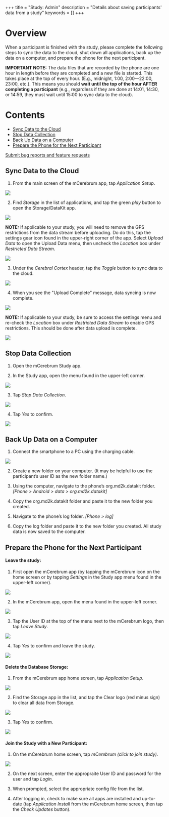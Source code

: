 +++
title = "Study: Admin"
description = "Details about saving participants' data from a study"
keywords = []
+++


# Overview

When a participant is finished with the study, please complete the following steps to sync the data to the cloud, shut down all applications, back up the data on a computer, and prepare the phone for the next participant.

**IMPORTANT NOTE:** The data files that are recorded by the phone are one hour in length before they are completed and a new file is started. This takes place at the top of every hour. (E.g., midnight, 1:00, 2:00—22:00, 23:00, etc.). This means you should **wait until the top of the hour AFTER completing a participant** (e.g., regardless if they are done at 14:01, 14:30, or 14:59, they must wait until 15:00 to sync data to the cloud).

# Contents

- [Sync Data to the Cloud](#syncing)
- [Stop Data Collection](#stopping)
- [Back Up Data on a Computer](#backing)
- [Prepare the Phone for the Next Participant](#preparing)


[Submit bug reports and feature requests](http://software.md2k.org/under-the-hood/feedback/)


## <a name="syncing"></a>Sync Data to the Cloud

1) From the main screen of the mCerebrum app, tap *Application Setup*.

<img src="/img/howto/mPerf/applicationSetup.png">

2) Find *Storage* in the list of applications, and tap the green *play* button to open the Storage/DataKit app. 

<img src="/img/howto/mPerf/clearStorage.png">

**NOTE:** If applicable to your study, you will need to remove the GPS restrictions from the data stream before uploading. Do do this, tap the settings gear icon found in the upper-right corner of the app. Select *Upload Data* to open the Upload Data menu, then uncheck the *Location* box under *Restricted Data Stream*.

<img src="/img/howto/mPerf/restrictedDataUncheck.png">

3) Under the *Cerebral Cortex* header, tap the *Toggle* button to sync data to the cloud.

<img src="/img/howto/mPerf/DatakitToggle.png">

4) When you see the "Upload Complete" message, data syncing is now complete.

<img src="/img/howto/mPerf/DatakitUploadComplete.png">

**NOTE:** If applicable to your study, be sure to access the settings menu and re-check the *Location* box under *Restricted Data Stream* to enable GPS restrictions. This should be done after data upload is complete.

<img src="/img/howto/mPerf/restrictedDataChecked.png">


## <a name="stopping"></a>Stop Data Collection

1) Open the mCerebrum Study app.

2) In the Study app, open the menu found in the upper-left corner.

<img src="/img/howto/mPerf/menuIcon.png">

3) Tap *Stop Data Collection*.

<img src="/img/howto/mPerf/stopDataCollection.png">

4) Tap *Yes* to confirm.

<img src="/img/howto/mPerf/stopDataConfirm.png">


## <a name="backing"></a>Back Up Data on a Computer

1) Connect the smartphone to a PC using the charging cable.

<img src="/img/howto/mPerf/phone2computer.png">

2) Create a new folder on your computer. (It may be helpful to use the participant’s user ID as the new folder name.)

3) Using the computer, navigate to the phone’s org.md2k.datakit folder. *[Phone > Android > data > org.md2k.datakit]*

4) Copy the org.md2k.datakit folder and paste it to the new folder you created.

5) Navigate to the phone’s log folder. *[Phone > log]*

6) Copy the log folder and paste it to the new folder you created. All study data is now saved to the computer.


## <a name="preparing"></a>Prepare the Phone for the Next Participant

#### Leave the study:

1) First open the mCerebrum app (by tapping the mCerebrum icon on the home screen or by tapping *Settings* in the Study app menu found in the upper-left corner).

<img src="/img/howto/mPerf/mCerebrumAppHome.png">

2) In the mCerebrum app, open the menu found in the upper-left corner.

<img src="/img/howto/mPerf/menuIcon.png">

3) Tap the User ID at the top of the menu next to the mCerebrum logo, then tap *Leave Study*.

<img src="/img/howto/mPerf/leaveStudyButton.png">

4) Tap *Yes* to confirm and leave the study.

<img src="/img/howto/mPerf/leaveStudyConfirm.png">


#### Delete the Database Storage:

1) From the mCerebrum app home screen, tap *Application Setup*.

<img src="/img/howto/mPerf/applicationSetup.png">

2) Find the Storage app in the list, and tap the Clear logo (red minus sign) to clear all data from Storage.

<img src="/img/howto/mPerf/storageMinus.png">

3) Tap *Yes* to confirm.

<img src="/img/howto/mPerf/deleteDatabaseFiles.png">


#### Join the Study with a New Participant:

1) On the mCerebrum home screen, tap *mCerebrum (click to join study)*.

<img src="/img/howto/mPerf/click2join.png">

2) On the next screen, enter the appropraite User ID and password for the user and tap *Login*.

3) When prompted, select the appropriate config file from the list.

4) After logging in, check to make sure all apps are installed and up-to-date (tap *Application Install* from the mCerebrum home screen, then tap the *Check Updates* button).
